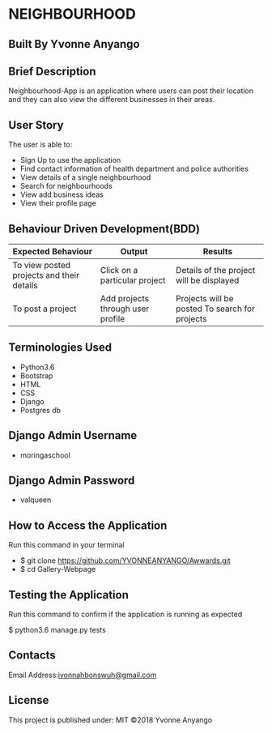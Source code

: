 # NEIGHBOURHOOD

## Built By Yvonne Anyango

## Brief Description

Neighbourhood-App is an application where users can post their location and they can also view the different businesses in their areas.


## User Story

The user is able to:

* Sign Up to use the application
* Find contact information of health department and police authorities
* View details of a single neighbourhood
* Search for neighbourhoods
* View add business ideas
* View their profile page

## Behaviour Driven Development(BDD)

 Expected Behaviour                        | Output                            |  Results                                 
-------------------------------------------|-----------------------------------|------------------------------------------
 To view posted projects and their details | Click on a particular project     | Details of the project will be displayed 
 To post a project                         | Add projects through user profile | Projects will be posted                  To search for projects                    | Enter most rated project          | Most rated project will be displayed     
 
 
## Terminologies Used

* Python3.6
* Bootstrap
* HTML
* CSS
* Django
* Postgres db

## Django Admin Username

* moringaschool

## Django Admin Password

* valqueen

## How to Access the Application

Run this command in your terminal

* $ git clone https://github.com/YVONNEANYANGO/Awwards.git
* $ cd Gallery-Webpage

## Testing the Application

Run this command to confirm if the application is running as expected

$ python3.6 manage.py tests

## Contacts

Email Address:ivonnahbonswuh@gmail.com

## License

This project is published under:
MIT ©2018 Yvonne Anyango